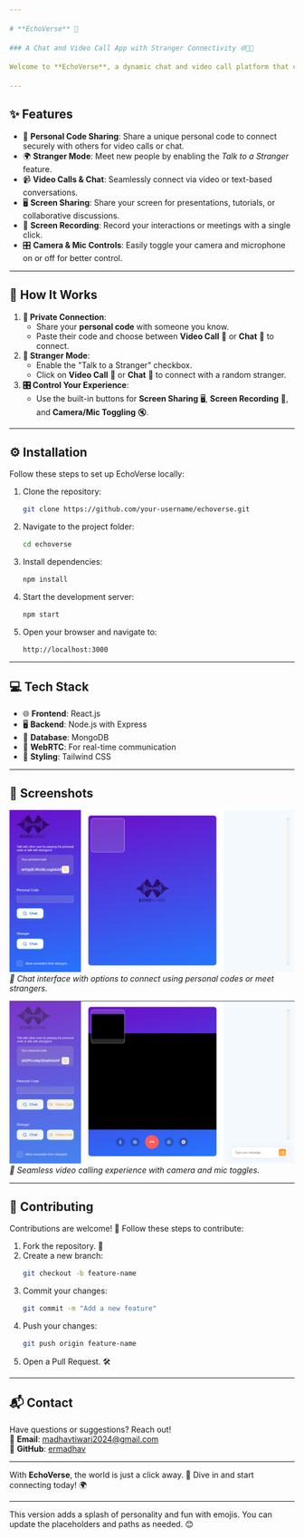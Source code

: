 ```yaml
---

# **EchoVerse** 🌌

### A Chat and Video Call App with Stranger Connectivity 🌐🎥💬

Welcome to **EchoVerse**, a dynamic chat and video call platform that connects you with friends, acquaintances, or strangers! Whether you're sharing personal codes for private calls or diving into the randomness of meeting new people, EchoVerse has you covered.  

---
```


## **✨ Features**
- 🔑 **Personal Code Sharing**: Share a unique personal code to connect securely with others for video calls or chat.  
- 🌍 **Stranger Mode**: Meet new people by enabling the *Talk to a Stranger* feature.  
- 📹 **Video Calls & Chat**: Seamlessly connect via video or text-based conversations.  
- 🖥️ **Screen Sharing**: Share your screen for presentations, tutorials, or collaborative discussions.  
- 🎥 **Screen Recording**: Record your interactions or meetings with a single click.  
- 🎛️ **Camera & Mic Controls**: Easily toggle your camera and microphone on or off for better control.  

---

## **🚀 How It Works**
1. **👥 Private Connection**:  
   - Share your **personal code** with someone you know.  
   - Paste their code and choose between **Video Call** 🎥 or **Chat** 💬 to connect.  
2. **🌟 Stranger Mode**:  
   - Enable the "Talk to a Stranger" checkbox.  
   - Click on **Video Call** 🎥 or **Chat** 💬 to connect with a random stranger.  
3. **🎛️ Control Your Experience**:  
   - Use the built-in buttons for **Screen Sharing** 🖥️, **Screen Recording** 🎥, and **Camera/Mic Toggling** 🔇.

---

## **⚙️ Installation**
Follow these steps to set up EchoVerse locally:

1. Clone the repository:  
   ```bash
   git clone https://github.com/your-username/echoverse.git
   ```
2. Navigate to the project folder:  
   ```bash
   cd echoverse
   ```
3. Install dependencies:  
   ```bash
   npm install
   ```
4. Start the development server:  
   ```bash
   npm start
   ```
5. Open your browser and navigate to:  
   ```
   http://localhost:3000
   ```

---

## **💻 Tech Stack**
- 🌐 **Frontend**: React.js  
- 🖥️ **Backend**: Node.js with Express  
- 💾 **Database**: MongoDB  
- 📡 **WebRTC**: For real-time communication  
- 🎨 **Styling**: Tailwind CSS  

---

## **📸 Screenshots**
![EchoVerse Chat](public/utils/images/chat.png)  
*💬 Chat interface with options to connect using personal codes or meet strangers.*  

![EchoVerse Video Call](public/utils/images/VC.png)  
*🎥 Seamless video calling experience with camera and mic toggles.*

---

## **🤝 Contributing**
Contributions are welcome! 🌟 Follow these steps to contribute:

1. Fork the repository. 🍴  
2. Create a new branch:  
   ```bash
   git checkout -b feature-name
   ```
3. Commit your changes:  
   ```bash
   git commit -m "Add a new feature"
   ```
4. Push your changes:  
   ```bash
   git push origin feature-name
   ```
5. Open a Pull Request. 🛠️

---

## **📬 Contact**
Have questions or suggestions? Reach out!  
📧 **Email**: [madhavtiwari2024@gmail.com](mailto:madhavtiwari2024@gmail.com)  
🐙 **GitHub**: [ermadhav](https://github.com/ermadhav)  

---

With **EchoVerse**, the world is just a click away. 🌟 Dive in and start connecting today! 🌍

---

This version adds a splash of personality and fun with emojis. You can update the placeholders and paths as needed. 😊
